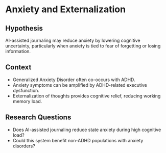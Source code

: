 # Anxiety and Externalization

## Hypothesis
AI-assisted journaling may reduce anxiety by lowering cognitive uncertainty, particularly when anxiety is tied to fear of forgetting or losing information.

## Context
- Generalized Anxiety Disorder often co-occurs with ADHD.
- Anxiety symptoms can be amplified by ADHD-related executive dysfunction.
- Externalization of thoughts provides cognitive relief, reducing working memory load.

## Research Questions
- Does AI-assisted journaling reduce state anxiety during high cognitive load?
- Could this system benefit non-ADHD populations with anxiety disorders?

